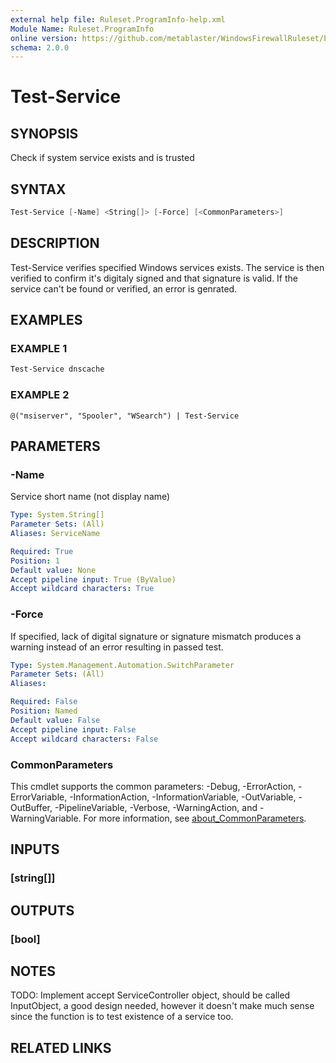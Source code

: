 ```yaml
---
external help file: Ruleset.ProgramInfo-help.xml
Module Name: Ruleset.ProgramInfo
online version: https://github.com/metablaster/WindowsFirewallRuleset/blob/master/Modules/Ruleset.ProgramInfo/Help/en-US/Test-Service.md
schema: 2.0.0
---
```


# Test-Service

## SYNOPSIS

Check if system service exists and is trusted

## SYNTAX

```powershell
Test-Service [-Name] <String[]> [-Force] [<CommonParameters>]
```

## DESCRIPTION

Test-Service verifies specified Windows services exists.
The service is then verified to confirm it's digitaly signed and that signature is valid.
If the service can't be found or verified, an error is genrated.

## EXAMPLES

### EXAMPLE 1

```powershell
Test-Service dnscache
```

### EXAMPLE 2

```
@("msiserver", "Spooler", "WSearch") | Test-Service
```

## PARAMETERS

### -Name

Service short name (not display name)

```yaml
Type: System.String[]
Parameter Sets: (All)
Aliases: ServiceName

Required: True
Position: 1
Default value: None
Accept pipeline input: True (ByValue)
Accept wildcard characters: True
```

### -Force

If specified, lack of digital signature or signature mismatch produces a warning
instead of an error resulting in passed test.

```yaml
Type: System.Management.Automation.SwitchParameter
Parameter Sets: (All)
Aliases:

Required: False
Position: Named
Default value: False
Accept pipeline input: False
Accept wildcard characters: False
```

### CommonParameters

This cmdlet supports the common parameters: -Debug, -ErrorAction, -ErrorVariable, -InformationAction, -InformationVariable, -OutVariable, -OutBuffer, -PipelineVariable, -Verbose, -WarningAction, and -WarningVariable. For more information, see [about_CommonParameters](http://go.microsoft.com/fwlink/?LinkID=113216).

## INPUTS

### [string[]]

## OUTPUTS

### [bool]

## NOTES

TODO: Implement accept ServiceController object, should be called InputObject, a good design needed,
however it doesn't make much sense since the function is to test existence of a service too.

## RELATED LINKS
